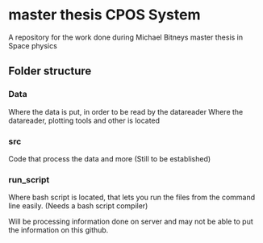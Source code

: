 # master thesis CPOS System
A repository for the work done during Michael Bitneys master thesis in Space physics

## Folder structure

### Data

Where the data is put, in order to be read by the datareader
Where the datareader, plotting tools and other is located

### src

Code that process the data and more (Still to be established)


### run_script

Where bash script is located, that lets you run the files from the command line easily. (Needs a bash script compiler)



Will be processing information done on server and may not be able to put the information on this github.
